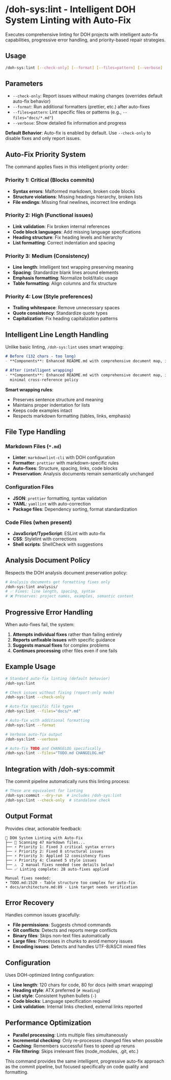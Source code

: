 # /doh-sys:lint - Intelligent DOH System Linting with Auto-Fix

Executes comprehensive linting for DOH projects with intelligent auto-fix capabilities, progressive error handling, and priority-based repair strategies.

## Usage

```bash
/doh-sys:lint [--check-only] [--format] [--files=pattern] [--verbose]
```

## Parameters

- `--check-only`: Report issues without making changes (overrides default auto-fix behavior)
- `--format`: Run additional formatters (prettier, etc.) after auto-fixes
- `--files=pattern`: Lint specific files or patterns (e.g., `--files="docs/*.md"`)
- `--verbose`: Show detailed fix information and progress

**Default Behavior**: Auto-fix is enabled by default. Use `--check-only` to disable fixes and only report issues.

## Auto-Fix Priority System

The command applies fixes in this intelligent priority order:

### Priority 1: Critical (Blocks commits)
- **Syntax errors**: Malformed markdown, broken code blocks
- **Structure violations**: Missing headings hierarchy, broken lists
- **File endings**: Missing final newlines, incorrect line endings

### Priority 2: High (Functional issues)
- **Link validation**: Fix broken internal references
- **Code block languages**: Add missing language specifications
- **Heading structure**: Fix heading levels and hierarchy
- **List formatting**: Correct indentation and spacing

### Priority 3: Medium (Consistency)
- **Line length**: Intelligent text wrapping preserving meaning
- **Spacing**: Standardize blank lines around elements
- **Emphasis formatting**: Normalize bold/italic usage
- **Table formatting**: Align columns and fix structure

### Priority 4: Low (Style preferences)
- **Trailing whitespace**: Remove unnecessary spaces
- **Quote consistency**: Standardize quote types
- **Capitalization**: Fix heading capitalization patterns

## Intelligent Line Length Handling

Unlike basic linting, `/doh-sys:lint` uses smart wrapping:

```markdown
# Before (132 chars - too long)
- **Components**: Enhanced README.md with comprehensive document map, improved navigation between workflow documents, minimal cross-reference policy

# After (intelligent wrapping)
- **Components**: Enhanced README.md with comprehensive document map, improved navigation between workflow documents,
  minimal cross-reference policy
```

**Smart wrapping rules**:
- Preserves sentence structure and meaning
- Maintains proper indentation for lists
- Keeps code examples intact
- Respects markdown formatting (tables, links, emphasis)

## File Type Handling

### Markdown Files (`*.md`)
- **Linter**: `markdownlint-cli` with DOH configuration
- **Formatter**: `prettier` with markdown-specific rules
- **Auto-fixes**: Structure, spacing, links, code blocks
- **Preservation**: Analysis documents remain semantically unchanged

### Configuration Files
- **JSON**: `prettier` formatting, syntax validation
- **YAML**: `yamllint` with auto-correction
- **Package files**: Dependency sorting, format standardization

### Code Files (when present)
- **JavaScript/TypeScript**: ESLint with auto-fix
- **CSS**: Stylelint with corrections
- **Shell scripts**: ShellCheck with suggestions

## Analysis Document Policy

Respects the DOH analysis document preservation policy:

```bash
# Analysis documents get formatting fixes only
/doh-sys:lint analysis/
# ✅ Fixes: line length, spacing, syntax
# ❌ Preserves: project names, examples, semantic content
```

## Progressive Error Handling

When auto-fixes fail, the system:

1. **Attempts individual fixes** rather than failing entirely
2. **Reports unfixable issues** with specific guidance
3. **Suggests manual fixes** for complex problems
4. **Continues processing** other files even if one fails

## Example Usage

```bash
# Standard auto-fix linting (default behavior)
/doh-sys:lint

# Check issues without fixing (report-only mode)
/doh-sys:lint --check-only

# Auto-fix specific file types
/doh-sys:lint --files="docs/*.md"

# Auto-fix with additional formatting
/doh-sys:lint --format

# Verbose auto-fix output
/doh-sys:lint --verbose

# Auto-fix TODO and CHANGELOG specifically
/doh-sys:lint --files="TODO.md CHANGELOG.md"
```

## Integration with /doh-sys:commit

The commit pipeline automatically runs this linting process:

```bash
# These are equivalent for linting
/doh-sys:commit --dry-run  # includes /doh-sys:lint
/doh-sys:lint --check-only  # standalone check
```

## Output Format

Provides clear, actionable feedback:

```
🔧 DOH System Linting with Auto-Fix
├── 📝 Scanning 47 markdown files...
├── ⚡ Priority 1: Fixed 3 critical syntax errors
├── ⚡ Priority 2: Fixed 8 structural issues  
├── ⚡ Priority 3: Applied 12 consistency fixes
├── ⚡ Priority 4: Cleaned 5 style issues
├── ⚠️  2 manual fixes needed (see details below)
└── ✅ Linting complete: 28 auto-fixes applied

Manual fixes needed:
• TODO.md:1520 - Table structure too complex for auto-fix
• docs/architecture.md:89 - Link target needs verification
```

## Error Recovery

Handles common issues gracefully:

- **File permissions**: Suggests chmod commands
- **Git conflicts**: Detects and reports merge conflicts
- **Binary files**: Skips non-text files automatically
- **Large files**: Processes in chunks to avoid memory issues
- **Encoding issues**: Detects and handles UTF-8/ASCII mixed files

## Configuration

Uses DOH-optimized linting configuration:

- **Line length**: 120 chars for code, 80 for docs (with smart wrapping)
- **Heading style**: ATX preferred (`# Heading`)
- **List style**: Consistent hyphen bullets (`-`)
- **Code blocks**: Language specification required
- **Link validation**: Internal links checked, external links reported

## Performance Optimization

- **Parallel processing**: Lints multiple files simultaneously
- **Incremental checking**: Only re-processes changed files when possible
- **Caching**: Remembers successful fixes to speed up reruns
- **File filtering**: Skips irrelevant files (node_modules, .git, etc.)

This command provides the same intelligent, progressive auto-fix approach as the commit pipeline, but focused specifically on code quality and formatting.